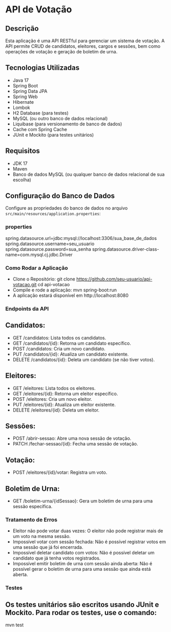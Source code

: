 # API de Votação

## Descrição
Esta aplicação é uma API RESTful para gerenciar um sistema de votação. A API permite CRUD de candidatos, eleitores, cargos e sessões, bem como operações de votação e geração de boletim de urna.

## Tecnologias Utilizadas
- Java 17
- Spring Boot
- Spring Data JPA
- Spring Web
- Hibernate
- Lombok
- H2 Database (para testes)
- MySQL (ou outro banco de dados relacional)
- Liquibase (para versionamento de banco de dados)
- Cache com Spring Cache
- JUnit e Mockito (para testes unitários)

## Requisitos
- JDK 17
- Maven
- Banco de dados MySQL (ou qualquer banco de dados relacional de sua escolha)

## Configuração do Banco de Dados
Configure as propriedades do banco de dados no arquivo `src/main/resources/application.properties`:

### properties
spring.datasource.url=jdbc:mysql://localhost:3306/sua_base_de_dados
spring.datasource.username=seu_usuario
spring.datasource.password=sua_senha
spring.datasource.driver-class-name=com.mysql.cj.jdbc.Driver


### **Como Rodar a Aplicação**
- Clone o Repositório:
git clone https://github.com/seu-usuario/api-votacao.git
cd api-votacao
- Compile e rode a aplicação:
mvn spring-boot:run
- A aplicação estará disponível em http://localhost:8080

### **Endpoints da API**

## Candidatos: 
- GET /candidatos: Lista todos os candidatos.
- GET /candidatos/{id}: Retorna um candidato específico.
- POST /candidatos: Cria um novo candidato.
- PUT /candidatos/{id}: Atualiza um candidato existente.
- DELETE /candidatos/{id}: Deleta um candidato (se não tiver votos).

## Eleitores:
- GET /eleitores: Lista todos os eleitores.
- GET /eleitores/{id}: Retorna um eleitor específico.
- POST /eleitores: Cria um novo eleitor.
- PUT /eleitores/{id}: Atualiza um eleitor existente.
- DELETE /eleitores/{id}: Deleta um eleitor.

## Sessões:
- POST /abrir-sessao: Abre uma nova sessão de votação.
- PATCH /fechar-sessao/{id}: Fecha uma sessão de votação.

## Votação:
- POST /eleitores/{id}/votar: Registra um voto.

## Boletim de Urna:
- GET /boletim-urna/{idSessao}: Gera um boletim de urna para uma sessão específica.

### Tratamento de Erros
- Eleitor não pode votar duas vezes: O eleitor não pode registrar mais de um voto na mesma sessão.
- Impossível votar com sessão fechada: Não é possível registrar votos em uma sessão que já foi encerrada.
- Impossível deletar candidato com votos: Não é possível deletar um candidato que já tenha votos registrados.
- Impossível emitir boletim de urna com sessão ainda aberta: Não é possível gerar o boletim de urna para uma sessão que ainda está aberta.

### Testes 
## Os testes unitários são escritos usando JUnit e Mockito. Para rodar os testes, use o comando:
mvn test



